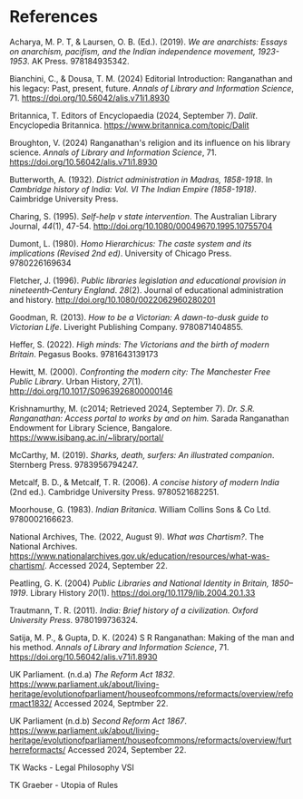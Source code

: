 # References

Acharya, M. P. T, & Laursen, O. B. (Ed.). (2019). _We are anarchists: Essays on anarchism, pacifism, and the Indian independence movement, 1923-1953_. AK Press. 978184935342.

Bianchini, C., & Dousa, T. M. (2024) Editorial Introduction: Ranganathan and his legacy: Past, present, future. _Annals of Library and Information Science_, 71. https://doi.org/10.56042/alis.v71i1.8930

Britannica, T. Editors of Encyclopaedia (2024, September 7). _Dalit_. Encyclopedia Britannica. https://www.britannica.com/topic/Dalit

Broughton, V. (2024) Ranganathan's religion and its influence on his library science. _Annals of Library and Information Science_, 71. https://doi.org/10.56042/alis.v71i1.8930

Butterworth, A. (1932). _District administration in Madras, 1858-1918_. In _Cambridge history of India: Vol. VI The Indian Empire (1858-1918)_. Caimbridge University Press.

Charing, S. (1995). _Self-help v state intervention_. The Australian Library Journal, _44_(1), 47-54. http://doi.org/10.1080/00049670.1995.10755704

Dumont, L. (1980). _Homo Hierarchicus: The caste system and its implications (Revised 2nd ed)_. University of Chicago Press. 9780226169634

Fletcher, J. (1996). _Public libraries legislation and educational provision in nineteenth‐Century England_. _28_(2). Journal of educational administration and history. http://doi.org/10.1080/0022062960280201

Goodman, R. (2013). _How to be a Victorian: A dawn-to-dusk guide to Victorian Life_. Liveright Publishing Company. 9780871404855.

Heffer, S. (2022). _High minds: The Victorians and the birth of modern Britain_. Pegasus Books. 9781643139173

Hewitt, M. (2000). _Confronting the modern city: The Manchester Free Public Library_. Urban History, _27_(1). http://doi.org/10.1017/S0963926800000146

Krishnamurthy, M. (c2014; Retrieved 2024, September 7). _Dr. S.R. Ranganathan: Access portal to works by and on him._ Sarada Ranganathan Endowment for Library Science, Bangalore. https://www.isibang.ac.in/~library/portal/

McCarthy, M. (2019). _Sharks, death, surfers: An illustrated companion_. Sternberg Press. 9783956794247.

Metcalf, B. D., & Metcalf, T. R. (2006). _A concise history of modern India_ (2nd ed.). Cambridge University Press. 9780521682251.

Moorhouse, G. (1983). _Indian Britanica_. William Collins Sons & Co Ltd. 9780002166623.

National Archives, The. (2022, August 9). _What was Chartism?_. The National Archives. https://www.nationalarchives.gov.uk/education/resources/what-was-chartism/. Accessed 2024, September 22.

Peatling, G. K. (2004) _Public Libraries and National Identity in Britain, 1850–1919_. Library History _20_(1). https://doi.org/10.1179/lib.2004.20.1.33

Trautmann, T. R. (2011). _India: Brief history of a civilization. Oxford University Press_. 9780199736324.

Satija, M. P., & Gupta, D. K. (2024) S R Ranganathan: Making of the man and his method. _Annals of Library and Information Science_, 71. https://doi.org/10.56042/alis.v71i1.8930

UK Parliament. (n.d.a) _The Reform Act 1832_. https://www.parliament.uk/about/living-heritage/evolutionofparliament/houseofcommons/reformacts/overview/reformact1832/ Accessed 2024, Septmber 22.

UK Parliament (n.d.b) _Second Reform Act 1867_. https://www.parliament.uk/about/living-heritage/evolutionofparliament/houseofcommons/reformacts/overview/furtherreformacts/ Accessed 2024, September 22. 

TK Wacks - Legal Philosophy VSI

TK Graeber - Utopia of Rules



